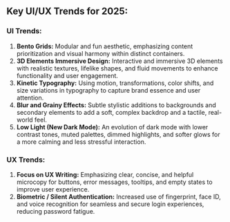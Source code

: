 ## Key UI/UX Trends for 2025:

### UI Trends:
1.  **Bento Grids:** Modular and fun aesthetic, emphasizing content prioritization and visual harmony within distinct containers.
2.  **3D Elements Immersive Design:** Interactive and immersive 3D elements with realistic textures, lifelike shapes, and fluid movements to enhance functionality and user engagement.
3.  **Kinetic Typography:** Using motion, transformations, color shifts, and size variations in typography to capture brand essence and user attention.
4.  **Blur and Grainy Effects:** Subtle stylistic additions to backgrounds and secondary elements to add a soft, complex backdrop and a tactile, real-world feel.
5.  **Low Light (New Dark Mode):** An evolution of dark mode with lower contrast tones, muted palettes, dimmed highlights, and softer glows for a more calming and less stressful interaction.

### UX Trends:
1.  **Focus on UX Writing:** Emphasizing clear, concise, and helpful microcopy for buttons, error messages, tooltips, and empty states to improve user experience.
2.  **Biometric / Silent Authentication:** Increased use of fingerprint, face ID, and voice recognition for seamless and secure login experiences, reducing password fatigue.


